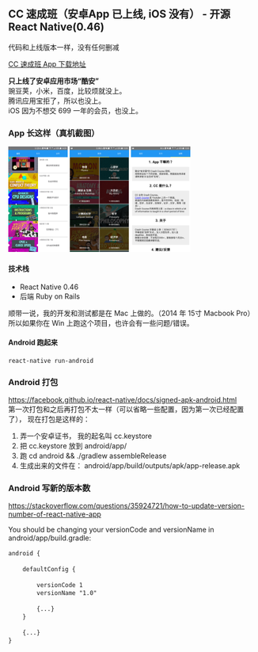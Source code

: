 ## CC 速成班（安卓App 已上线, iOS 没有） - 开源 React Native(0.46)
代码和上线版本一样，没有任何删减

[CC 速成班 App 下载地址](https://www.coolapk.com/apk/147390)    

**只上线了安卓应用市场“酷安”**     
豌豆荚，小米，百度，比较烦就没上。       
腾讯应用宝拒了，所以也没上。      
iOS 因为不想交 699 一年的会员，也没上。     

### App 长这样（真机截图）
<img src="/unrelated-stuff/1.png" width="120px">
<img src="/unrelated-stuff/2.png" width="120px">
<img src="/unrelated-stuff/3.png" width="120px">


#### 技术栈
* React Native 0.46  
* 后端 Ruby on Rails   

顺带一说，我的开发和测试都是在 Mac 上做的。（2014 年 15寸 Macbook Pro）   
所以如果你在 Win 上跑这个项目，也许会有一些问题/错误。        


#### Android 跑起来
```
react-native run-android
```

### Android 打包
https://facebook.github.io/react-native/docs/signed-apk-android.html     
第一次打包和之后再打包不太一样（可以省略一些配置，因为第一次已经配置了），
现在打包是这样的：      

1. 弄一个安卓证书， 我的起名叫 cc.keystore
2. 把 cc.keystore 放到 android/app/
3. 跑 cd android && ./gradlew assembleRelease
4. 生成出来的文件在： android/app/build/outputs/apk/app-release.apk 

### Android 写新的版本数
https://stackoverflow.com/questions/35924721/how-to-update-version-number-of-react-native-app

You should be changing your versionCode and versionName in android/app/build.gradle:
```
android {

    defaultConfig {

        versionCode 1
        versionName "1.0"

        {...}
    }

    {...}
}
```